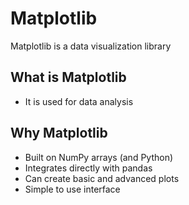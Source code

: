 # Matplotlib 
Matplotlib is a data visualization library 

## What is Matplotlib
- It is used for data analysis 

## Why Matplotlib 
- Built on NumPy arrays (and Python)
- Integrates directly with pandas 
- Can create basic and advanced plots 
- Simple to use interface 
